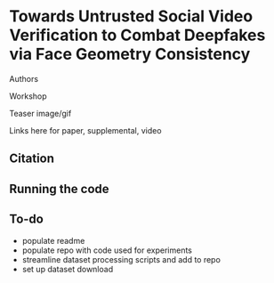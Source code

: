 # Towards Untrusted Social Video Verification to Combat Deepfakes via Face Geometry Consistency

Authors

Workshop

Teaser image/gif

Links here for paper, supplemental, video

## Citation

## Running the code

## To-do
- populate readme
- populate repo with code used for experiments 
- streamline dataset processing scripts and add to repo
- set up dataset download

